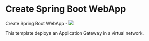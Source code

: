 # Create Spring Boot WebApp

Create Spring Boot WebApp  - <a href="https://portal.azure.com/#create/Microsoft.Template/uri/https%3A%2F%2Fraw.githubusercontent.com%2FAzure%2Fazure-quickstart-templates%2Fmaster%2F101-application-gateway-create%2Fazuredeploy.json" target="_blank">
    <img src="http://azuredeploy.net/deploybutton.png"/>
</a>

This template deploys an Application Gateway in a virtual network.